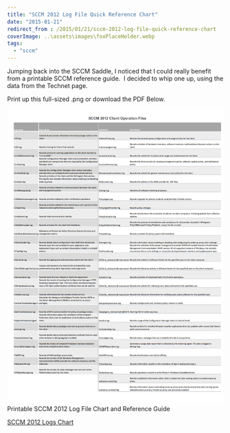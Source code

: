 ```yaml
---
title: "SCCM 2012 Log File Quick Reference Chart"
date: "2015-01-21"
redirect_from : /2015/01/21/sccm-2012-log-file-quick-reference-chart
coverImage: ..\assets\images\foxPlaceHolder.webp
tags: 
  - "sccm"
---
```


Jumping back into the SCCM Saddle, I noticed that I could really benefit from a printable SCCM reference guide.  I decided to whip one up, using the data from the Technet page.

Print up this full-sized .png or download the PDF Below.

![Printable SCCM 2012 Log File Chart and Reference Guide](../assets/images/2015/01/images/sccm-2012-logs-chart.png) Printable SCCM 2012 Log File Chart and Reference Guide

[SCCM 2012 Logs Chart](images/sccm-2012-logs-chart.pdf)

